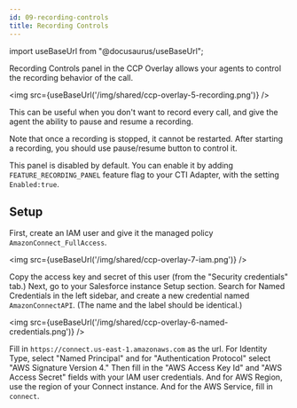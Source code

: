 ```yaml
---
id: 09-recording-controls
title: Recording Controls
---
```


import useBaseUrl from "@docusaurus/useBaseUrl";

Recording Controls panel in the CCP Overlay allows your agents to control the recording behavior of the call.

<img src={useBaseUrl('/img/shared/ccp-overlay-5-recording.png')} />

This can be useful when you don't want to record every call, and give the agent the ability to pause and resume a recording.

Note that once a recording is stopped, it cannot be restarted. After starting a recording, you should use pause/resume button to control it.

This panel is disabled by default. You can enable it by adding `FEATURE_RECORDING_PANEL` feature flag to your CTI Adapter, with the setting `Enabled:true`.

## Setup

First, create an IAM user and give it the managed policy `AmazonConnect_FullAccess`.

<img src={useBaseUrl('/img/shared/ccp-overlay-7-iam.png')} />

Copy the access key and secret of this user (from the "Security credentials" tab.) Next, go to your Salesforce instance Setup section. Search for Named Credentials in the left sidebar, and create a new credential named `AmazonConnectAPI`. (The name and the label should be identical.)

<img src={useBaseUrl('/img/shared/ccp-overlay-6-named-credentials.png')} />

Fill in `https://connect.us-east-1.amazonaws.com` as the url. For Identity Type, select "Named Principal" and for "Authentication Protocol" select "AWS Signature Version 4." Then fill in the "AWS Access Key Id" and "AWS Access Secret" fields with your IAM user credentials. And for AWS Region, use the region of your Connect instance. And for the AWS Service, fill in `connect`.
